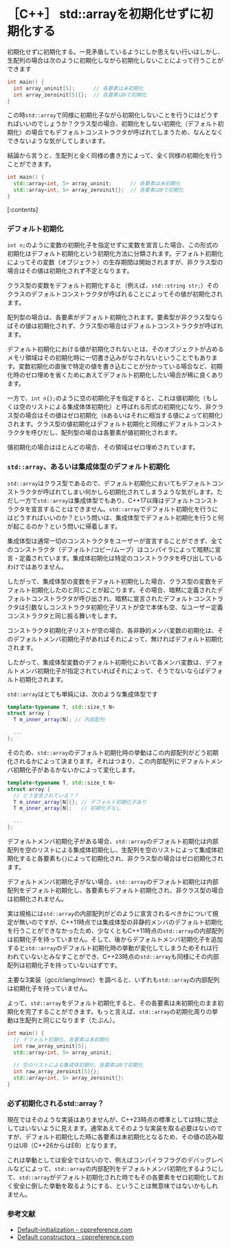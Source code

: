 # ［C++］ std::arrayを初期化せずに初期化する

初期化せずに初期化する。一見矛盾しているようにしか思えない行いはしかし、生配列の場合は次のように初期化しながら初期化しないことによって行うことができます

```cpp
int main() {
  int array_uninit[5];      // 各要素は未初期化
  int array_zeroinit[5]{};  // 各要素は0で初期化
}
```

この時`std::array`で同様に初期化子ながら初期化しないことを行うにはどうすればいいのでしょうか？クラス型の場合、初期化をしない初期化（デフォルト初期化）の場合でもデフォルトコンストラクタが呼ばれてしまうため、なんとなくできないような気がしてしまいます。

結論から言うと、生配列と全く同様の書き方によって、全く同様の初期化を行うことができます。

```cpp
int main() {
  std::array<int, 5> array_uninit;      // 各要素は未初期化
  std::array<int, 5> array_zeroinit{};  // 各要素は0で初期化
}
```

[:contents]

### デフォルト初期化

`int n;`のように変数の初期化子を指定せずに変数を宣言した場合、この形式の初期化はデフォルト初期化という初期化方法に分類されます。デフォルト初期化によってその変数（オブジェクト）の生存期間は開始されますが、非クラス型の場合はその値は初期化されず不定となります。

クラス型の変数をデフォルト初期化すると（例えば、`std::string str;`）そのクラスのデフォルトコンストラクタが呼ばれることによってその値が初期化されます。

配列型の場合は、各要素がデフォルト初期化されます。要素型が非クラス型ならばその値は初期化されず、クラス型の場合はデフォルトコンストラクタが呼ばれます。

デフォルト初期化における値が初期化されないとは、そのオブジェクトが占めるメモリ領域はその初期化時に一切書き込みがなされないということでもあります。変数初期化の直後で特定の値を書き込むことが分かっている場合など、初期化時のゼロ埋めを省くためにあえてデフォルト初期化したい場合が稀に良くあります。

一方で、`int n{};`のように空の初期化子を指定すると、これは値初期化（もしくは空のリストによる集成体体初期化）と呼ばれる形式の初期化になり、非クラス型の場合はその値はゼロ初期化（`0`あるいはそれに相当する値によって初期化）されます。クラス型の値初期化はデフォルト初期化と同様にデフォルトコンストラクタを呼びだし、配列型の場合は各要素が値初期化されます。

値初期化の場合はほとんどの場合、その領域はゼロ埋めされています。

### `std::array`、あるいは集成体型のデフォルト初期化

`std::array`はクラス型であるので、デフォルト初期化においてもデフォルトコンストラクタが呼ばれてしまい何かしら初期化されてしまうような気がします。ただし一方で`std::array`は集成体型でもあり、C++17以降はデフォルトコンストラクタを宣言することはできません。`std::array`でデフォルト初期化を行うにはどうすればいいのか？という問いは、集成体型でデフォルト初期化を行うと何が起こるのか？という問いに帰着します。

集成体型は通常一切のコンストラクタをユーザーが宣言することができず、全てのコンストラクタ（デフォルト/コピー/ムーブ）はコンパイラによって暗黙に宣言・定義されています。集成体初期化は特定のコンストラクタを呼び出しているわけではありません。

したがって、集成体型の変数をデフォルト初期化した場合、クラス型の変数をデフォルト初期化したのと同じことが起こります。その場合、暗黙に定義されたデフォルトコンストラクタが呼び出され、暗黙に宣言されたデフォルトコンストラクタは引数なしコンストラクタ初期化子リストが空で本体も空、なユーザー定義コンストラクタと同じ振る舞いをします。

コンストラクタ初期化子リストが空の場合、各非静的メンバ変数の初期化は、そのデフォルトメンバ初期化子があればそれによって、無ければデフォルト初期化されます。

したがって、集成体型変数のデフォルト初期化において各メンバ変数は、デフォルトメンバ初期化子が指定されていればそれによって、そうでないならばデフォルト初期化されます。

`std::array`はとても単純には、次のような集成体型です

```cpp
template<typename T, std::size_t N>
struct array {
  T m_inner_array[N]; // 内部配列

  ...
};
```

そのため、`std::array`のデフォルト初期化時の挙動はこの内部配列がどう初期化されるかによって決まります。それはつまり、この内部配列にデフォルトメンバ初期化子があるかないかによって変化します。

```cpp
template<typename T, std::size_t N>
struct array {
  // どう宣言されている？？
  T m_inner_array[N]{}; // デフォルト初期化子あり
  T m_inner_array[N];   // 初期化子なし

  ...
};
```

デフォルトメンバ初期化子がある場合、`std::array`のデフォルト初期化は内部配列を空のリストによる集成体初期化し、生配列を空のリストによって集成体初期化すると各要素も`{}`によって初期化され、非クラス型の場合はゼロ初期化されます。

デフォルトメンバ初期化子がない場合、`std::array`のデフォルト初期化は内部配列をデフォルト初期化し、各要素もデフォルト初期化され、非クラス型の場合は初期化されません。

実は規格には`std::array`の内部配列がどのように宣言されるべきかについて規定が無いのですが、C++11時点では集成体型の非静的メンバのデフォルト初期化を行うことができなかったため、少なくともC++11時点の`std::array`の内部配列は初期化子を持っていません。そして、後からデフォルトメンバ初期化子を追加すると`std::array`のデフォルト初期化時の挙動が変化してしまうためそれは行われていないとみなすことができ、C++23時点の`std::array`も同様にその内部配列は初期化子を持っていないはずです。

主要な3実装（gcc/clang/msvc）を調べると、いずれも`std::array`の内部配列は初期化子を持っていません。

よって、`std::array`をデフォルト初期化すると、その各要素は未初期化のまま初期化を完了することができます。もっと言えば、`std::array`の初期化周りの挙動は生配列と同じになります（たぶん）。

```cpp
int main() {
  // デフォルト初期化、各要素は未初期化
  int raw_array_uninit[5];
  std::array<int, 5> array_uninit;
  
  // 空のリストによる集成体初期化、各要素は0で初期化
  int raw_array_zeroinit[5]{};
  std::array<int, 5> array_zeroinit{};
}
```

### 必ず初期化されるstd::array？

現在ではそのような実装はありませんが、C++23時点の標準としては特に禁止してはいないように見えます。通常あえてそのような実装を取る必要はないのですが、デフォルト初期化した時に各要素は未初期化となるため、その値の読み取りはUB（C++26からはEB）となります。

これは挙動としては安全ではないので、例えばコンパイラフラグのデバッグレベルなどによって、`std::array`の内部配列をデフォルトメンバ初期化するようにして、`std::array`がデフォルト初期化された時でもその各要素をゼロ初期化しておく安全に倒した挙動を取るようにする、ということは無意味ではないかもしれません。

### 参考文献

- [Default-initialization - cppreference.com](https://en.cppreference.com/w/cpp/language/default_initialization)
- [Default constructors - cppreference.com](https://en.cppreference.com/w/cpp/language/default_constructor)
